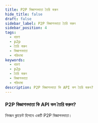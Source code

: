 ```yaml
---
title: P2P বিজ্ঞাপনদাতা তৈরি করুন
hide_title: false
draft: false
sidebar_label: P2P বিজ্ঞাপনদাতা তৈরি করুন
sidebar_position: 4
tags:
  - ধারণা
  - p2p
  - তৈরি করুন
  - বিজ্ঞাপনদাতা
  - পরিভাষা
keywords:
  - ধারণা
  - p2p
  - তৈরি করুন
  - বিজ্ঞাপনদাতা
  - পরিভাষা
description: P2P বিজ্ঞাপনদাতা কি API কল তৈরি করুন?
---
```


### P2P বিজ্ঞাপনদাতা কি API কল তৈরি করুন?

নিবন্ধন ক্লায়েন্ট হিসাবে একটি P2P বিজ্ঞাপনদাতা।
